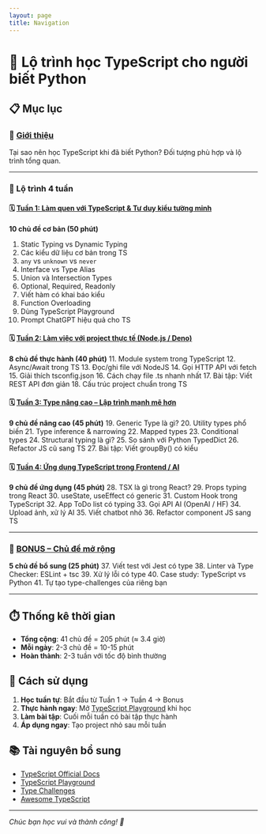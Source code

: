 ```yaml
---
layout: page
title: Navigation
---
```


# 📘 Lộ trình học TypeScript cho người biết Python

## 📋 Mục lục

### 🎯 [Giới thiệu](./index.md)
Tại sao nên học TypeScript khi đã biết Python? Đối tượng phù hợp và lộ trình tổng quan.

---

### 📅 Lộ trình 4 tuần

#### 🗓️ [Tuần 1: Làm quen với TypeScript & Tư duy kiểu tường minh](./week-1.md)
**10 chủ đề cơ bản (50 phút)**
1. Static Typing vs Dynamic Typing
2. Các kiểu dữ liệu cơ bản trong TS
3. `any` vs `unknown` vs `never`
4. Interface vs Type Alias
5. Union và Intersection Types
6. Optional, Required, Readonly
7. Viết hàm có khai báo kiểu
8. Function Overloading
9. Dùng TypeScript Playground
10. Prompt ChatGPT hiệu quả cho TS

#### 🗓️ [Tuần 2: Làm việc với project thực tế (Node.js / Deno)](./week-2.md)
**8 chủ đề thực hành (40 phút)**
11. Module system trong TypeScript
12. Async/Await trong TS
13. Đọc/ghi file với NodeJS
14. Gọi HTTP API với fetch
15. Giải thích tsconfig.json
16. Cách chạy file .ts nhanh nhất
17. Bài tập: Viết REST API đơn giản
18. Cấu trúc project chuẩn trong TS

#### 🗓️ [Tuần 3: Type nâng cao – Lập trình mạnh mẽ hơn](./week-3.md)
**9 chủ đề nâng cao (45 phút)**
19. Generic Type là gì?
20. Utility types phổ biến
21. Type inference & narrowing
22. Mapped types
23. Conditional types
24. Structural typing là gì?
25. So sánh với Python TypedDict
26. Refactor JS cũ sang TS
27. Bài tập: Viết groupBy() có kiểu

#### 🗓️ [Tuần 4: Ứng dụng TypeScript trong Frontend / AI](./week-4.md)
**9 chủ đề ứng dụng (45 phút)**
28. TSX là gì trong React?
29. Props typing trong React
30. useState, useEffect có generic
31. Custom Hook trong TypeScript
32. App ToDo list có typing
33. Gọi API AI (OpenAI / HF)
34. Upload ảnh, xử lý AI
35. Viết chatbot nhỏ
36. Refactor component JS sang TS

---

### 🧰 [BONUS – Chủ đề mở rộng](./bonus.md)
**5 chủ đề bổ sung (25 phút)**
37. Viết test với Jest có type
38. Linter và Type Checker: ESLint + tsc
39. Xử lý lỗi có type
40. Case study: TypeScript vs Python
41. Tự tạo type-challenges của riêng bạn

---

## ⏱️ Thống kê thời gian

- **Tổng cộng**: 41 chủ đề = 205 phút (≈ 3.4 giờ)
- **Mỗi ngày**: 2-3 chủ đề = 10-15 phút
- **Hoàn thành**: 2-3 tuần với tốc độ bình thường

## 🎯 Cách sử dụng

1. **Học tuần tự**: Bắt đầu từ Tuần 1 → Tuần 4 → Bonus
2. **Thực hành ngay**: Mở [TypeScript Playground](https://www.typescriptlang.org/play) khi học
3. **Làm bài tập**: Cuối mỗi tuần có bài tập thực hành
4. **Áp dụng ngay**: Tạo project nhỏ sau mỗi tuần

## 📚 Tài nguyên bổ sung

- [TypeScript Official Docs](https://www.typescriptlang.org/docs/)
- [TypeScript Playground](https://www.typescriptlang.org/play)
- [Type Challenges](https://github.com/type-challenges/type-challenges)
- [Awesome TypeScript](https://github.com/dzharii/awesome-typescript)

---

*Chúc bạn học vui và thành công! 🎉*
